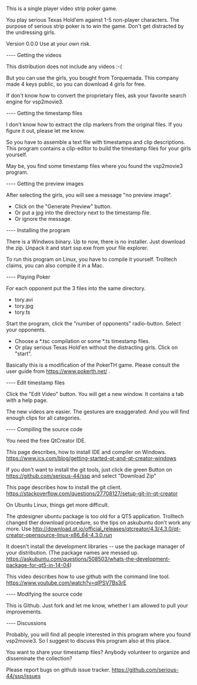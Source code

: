 This is a single player video strip poker game.

You play serious Texas Hold'em against 1-5 non-player characters. The purpose of serious strip poker is to win the game. Don't get distracted by the undressing girls.

Version 0.0.0  Use at your own risk.


---- Getting the videos

This distribution does not include any videos :-(

But you can use the girls, you bought from Torquemada.
This company made 4 keys public, so you can download 4 girls for free.

If don't know how to convert the proprietary files, ask your favorite search engine for vsp2movie3.


---- Getting the timestamp files

I don't know how to extract the clip markers from the original files. If you figure it out, please let me know.

So you have to assemble a text file with timestamps and clip descriptions. This program contains a clip-editor to build the timestamp files for your girls yourself.

May be, you find some timestamp files where you found the vsp2movie3 program.


---- Getting the preview images

After selecting the girls, you will see a message "no preview image".
- Click on the "Generate Preview" button.
- Or put a jpg into the directory next to the timestamp file.
- Or ignore the message.


---- Installing the program

There is a Windwos binary. Up to now, there is no installer. Just download the zip. Unpack it and start ssp.exe from your file explorer.

To run this program on Linux, you have to compile it yourself. Trolltech claims, you can also compile it in a Mac.


---- Playing Poker

For each opponent put the 3 files into the same directory.

- tory.avi
- tory.jpg
- tory.ts

Start the program, click the "number of opponents" radio-button.
Select your opponents.
-  Choose a *.tsc compilation or some *.ts timestamp files.
-  Or play serious Texas Hold'en without the distracting girls.
Click on "start".

Basically this is a modification of the PokerTH game. Please consult the user guide from https://www.pokerth.net/ .


---- Edit timestamp files

Click the "Edit Video" button.
You will get a new window. It contains a tab with a help page.

The new videos are easier. The gestures are exaggerated. And you will find enough clips for all categories.


---- Compiling the source code

You need the free QtCreator IDE.

This page describes, how to install IDE and compiler on Windows.
https://www.ics.com/blog/getting-started-qt-and-qt-creator-windows

If you don't want to install the git tools, just click die green Button on https://github.com/serious-44/ssp and select "Download Zip"

This page describes how to install the git client.
https://stackoverflow.com/questions/27708127/setup-git-in-qt-creator

On Ubuntu Linux, things get more difficult.

The qtdesigner ubuntu package is too old for a QT5 application. Trolltech changed ther download procedure, so the tips on askubuntu don't work any more.
Use http://download.qt.io/official_releases/qtcreator/4.3/4.3.0/qt-creator-opensource-linux-x86_64-4.3.0.run

It doesn't install the development libraries -- use the package manager of your distribution.
(The package names are messed up. https://askubuntu.com/questions/508503/whats-the-development-package-for-qt5-in-14-04)

This video describes how to use github with the command line tool.
https://www.youtube.com/watch?v=qlPSV7Bs3rE


---- Modifying the source code

This is Github. Just fork and let me know, whether I am allowed to pull your improvements.


---- Discussions

Probably, you will find all people interested in this program where you found vsp2movie3. So I suggest to discuss this program also at this place.

You want to share your timestamp files? Anybody volunteer to organize and disseminate the collection?

Please report bugs on github issue tracker.
https://github.com/serious-44/ssp/issues

